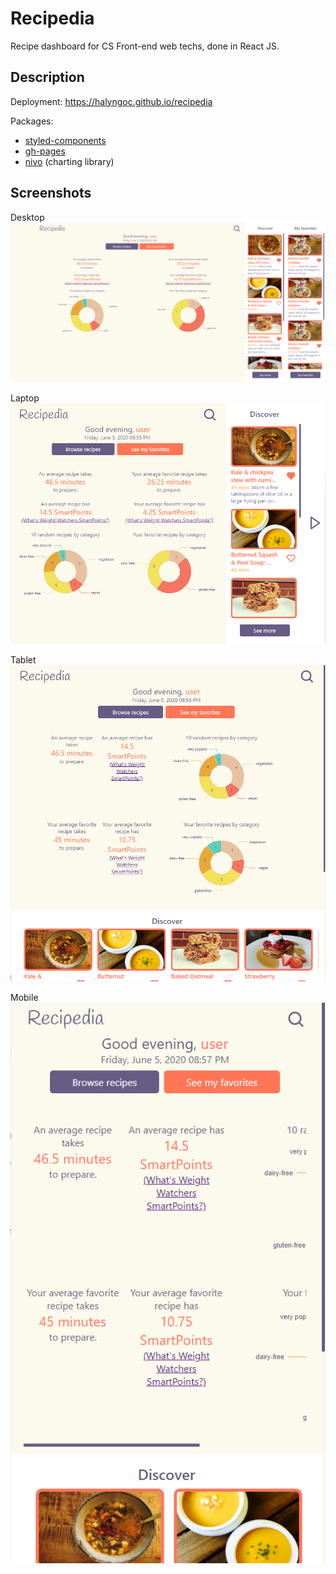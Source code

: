 # Recipedia

Recipe dashboard for CS Front-end web techs, done in React JS.

## Description

Deployment: https://halyngoc.github.io/recipedia

Packages:
- [styled-components](https://styled-components.com/)
- [gh-pages](https://github.com/gitname/react-gh-pages)
- [nivo](https://nivo.rocks/) (charting library)

## Screenshots
Desktop
![Desktop](images\desktop.png)

Laptop
![Laptop](images\laptop.png)

Tablet
![Tablet](images\tablet.png)

Mobile
![Mobile](images\mobile.png)
